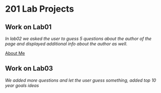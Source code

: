 # 201 Lab Projects

## Work on Lab01
_In lab02 we asked the user to guess 5 questions about the author of the page and displayed additional info
about the author as well._

[About Me](https://ilealm.github.io/201-projects/lab02/aboutMe.html)

## Work on Lab03
_We added more questions and let the user guess something, added top 10 year goals ideas_
